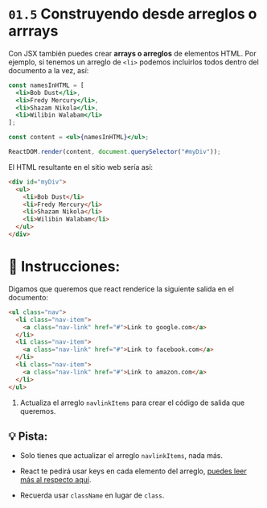 # `01.5` Construyendo desde arreglos o arrrays

Con JSX también puedes crear **arrays o arreglos** de elementos HTML. Por ejemplo, si tenemos un arreglo de `<li>` podemos incluirlos todos dentro del documento a la vez, así:

```jsx
const namesInHTML = [
  <li>Bob Dust</li>,
  <li>Fredy Mercury</li>,
  <li>Shazam Nikola</li>,
  <li>Wilibin Walabam</li>
];

const content = <ul>{namesInHTML}</ul>;

ReactDOM.render(content, document.querySelector("#myDiv"));
```

El HTML resultante en el sitio web sería así:

```html
<div id="myDiv">
  <ul>
    <li>Bob Dust</li>
    <li>Fredy Mercury</li>
    <li>Shazam Nikola</li>
    <li>Wilibin Walabam</li>
  </ul>
</div>
```

# :pencil: Instrucciones:

Digamos que queremos que react renderice la siguiente salida en el documento:

```html
<ul class="nav">
  <li class="nav-item">
    <a class="nav-link" href="#">Link to google.com</a>
  </li>
  <li class="nav-item">
    <a class="nav-link" href="#">Link to facebook.com</a>
  </li>
  <li class="nav-item">
    <a class="nav-link" href="#">Link to amazon.com</a>
  </li>
</ul>
```

1. Actualiza el arreglo `navlinkItems` para crear el código de salida que queremos.

## :bulb: Pista:

- Solo tienes que actualizar el arreglo `navlinkItems`, nada más.

- React te pedirá usar keys en cada elemento del arreglo, [puedes leer más al respecto aquí](https://reactjs.org/docs/lists-and-keys.html#keys).

- Recuerda usar `className` en lugar de `class`.